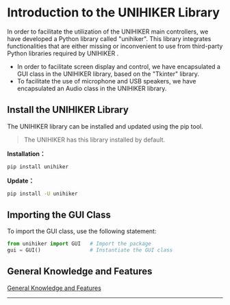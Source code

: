 # Introduction to the UNIHIKER Library
In order to facilitate the utilization of the UNIHIKER main controllers, we have developed a Python library called "unihiker". This library integrates functionalities that are either missing or inconvenient to use from third-party Python libraries required by UNIHIKER .

- In order to facilitate screen display and control, we have encapsulated a GUI class in the UNIHIKER library, based on the "Tkinter" library. 
- To facilitate the use of microphone and USB speakers, we have encapsulated an Audio class in the UNIHIKER library.    

## Install the UNIHIKER Library
The UNIHIKER library can be installed and updated using the pip tool.

> The UNIHIKER has this library installed by default.

**Installation：**

```bash
pip install unihiker
```

**Update：**

```bash
pip install -U unihiker
```


## Importing the GUI Class

To import the GUI class, use the following statement:

```python
from unihiker import GUI   # Import the package
gui = GUI()                # Instantiate the GUI class
```

## General Knowledge and Features

 [General Knowledge and Features](GeneralKnowledgeAndFeatures/index.md)

---  

